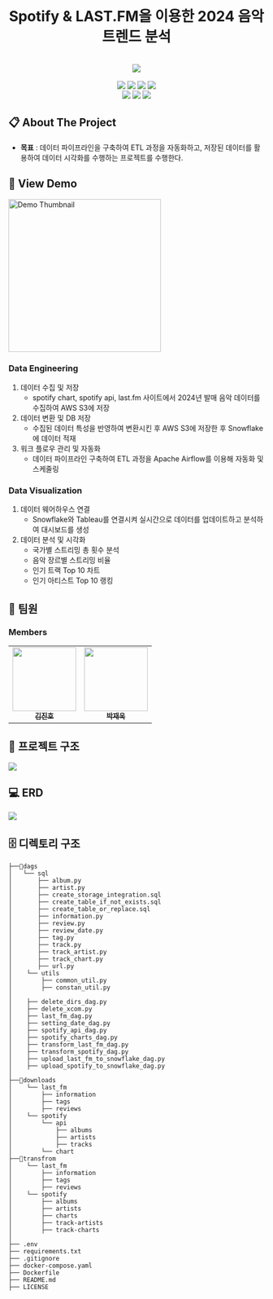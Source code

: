 <!-- PROJECT LOGO -->
<br />
  <h1 align="center">Spotify & LAST.FM을 이용한 2024 음악 트렌드 분석</h1>
  <p align="center">
    <br />
    <img src="./asset/logo.png">
    <br />
    <br />
    <img src="https://img.shields.io/badge/spotify-1DB954?style=for-the-badge&logo=spotify&logoColor=white">
    <img src="https://img.shields.io/badge/Airflow-017CEE?style=for-the-badge&logo=Apache%20Airflow&logoColor=white">
    <img src="https://img.shields.io/badge/docker-%230db7ed.svg?style=for-the-badge&logo=docker&logoColor=white">
    <img src="https://img.shields.io/badge/tableau-E97627?style=for-the-badge&logo=tableau&logoColor=white">
    <br />
    <img src="https://img.shields.io/badge/amazon ec2-FF9900?style=for-the-badge&logo=amazonec2&logoColor=white">
    <img src="https://img.shields.io/badge/aws s3-569A31?style=for-the-badge&logo=amazons3&logoColor=white">
    <img src="https://img.shields.io/badge/snowflake-29B5E8?style=for-the-badge&logo=snowflake&logoColor=white">
     
  </p>
</div>

<!-- ABOUT THE PROJECT -->
## 📋 About The Project
* **목표** : 데이터 파이프라인을 구축하여 ETL 과정을 자동화하고, 저장된 데이터를 활용하여 데이터 시각화를 수행하는 프로젝트를 수행한다.

## 🎥 View Demo
<a href="https://youtu.be/jgr4iWDZkvU" target="_blank">
    <img src="./asset/thumbnail.png" alt="Demo Thumbnail" style="width:300px;">
</a>

### Data Engineering
1. 데이터 수집 및 저장
    * spotify chart, spotify api, last.fm 사이트에서 2024년 발매 음악 데이터를 수집하여 AWS S3에 저장
2. 데이터 변환 및 DB 저장
    * 수집된 데이터 특성을 반영하여 변환시킨 후 AWS S3에 저장한 후 Snowflake에 데이터 적재
3. 워크 플로우 관리 및 자동화
    * 데이터 파이프라인 구축하여 ETL 과정을 Apache Airflow를 이용해 자동화 및 스케줄링
### Data Visualization
1. 데이터 웨어하우스 연결
    * Snowflake와 Tableau를 연결시켜 실시간으로 데이터를 업데이트하고 분석하여 대시보드를 생성
2. 데이터 분석 및 시각화
    - 국가별 스트리밍 총 횟수 분석
    - 음악 장르별 스트리밍 비율
    - 인기 트랙 Top 10 차트
    - 인기 아티스트 Top 10 랭킹

<!-- CONTACT -->
## 👥 팀원

### Members
<table>
  <tbody>
    <tr>
      <td align="center"><a href="https://github.com/GinToFim"><img src="https://avatars.githubusercontent.com/u/45815193?v=4" width="125px;" alt=""/><br /><sub><b>김진호</b></sub></a><br /></td>
      <td align="center"><a href="https://github.com/park-jaeuk"><img src="https://avatars.githubusercontent.com/u/141096385?v=4" width="125px;" alt=""/><br /><sub><b>박재욱</b></sub></a><br /></td>
     </tr>
  </tbody>
</table>

## 🔎 프로젝트 구조
<img src="./asset/arche.png">

## 💻 ERD
<img src="./asset/erd.png">

## 🗄 디렉토리 구조 <a name='folder'></a>
```Plain Text
├──📁dags
│   └── sql
│       ├── album.py
│       ├── artist.py
│       ├── create_storage_integration.sql
│       ├── create_table_if_not_exists.sql
│       ├── create_table_or_replace.sql
│       ├── information.py
│       ├── review.py
│       ├── review_date.py
│       ├── tag.py
│       ├── track.py
│       ├── track_artist.py
│       ├── track_chart.py
│       ├── url.py
│    └── utils
│        ├── common_util.py
│        ├── constan_util.py
│ 
│    ├── delete_dirs_dag.py
│    ├── delete_xcom.py
│    ├── last_fm_dag.py
│    ├── setting_date_dag.py
│    ├── spotify_api_dag.py
│    ├── spotify_charts_dag.py
│    ├── transform_last_fm_dag.py
│    ├── transform_spotify_dag.py
│    ├── upload_last_fm_to_snowflake_dag.py
│    ├── upload_spotify_to_snowflake_dag.py
│
├──📁downloads
│    └── last_fm
│        ├── information
│        ├── tags
│        ├── reviews
│    └── spotify
│        └── api
│            ├── albums
│            ├── artists
│            ├── tracks
│        └── chart
├──📁transfrom
│    └── last_fm
│        ├── information
│        ├── tags
│        ├── reviews
│    └── spotify
│        ├── albums
│        ├── artists
│        ├── charts
│        ├── track-artists
│        ├── track-charts
│
├── .env
├── requirements.txt
├── .gitignore
├── docker-compose.yaml
├── Dockerfile
├── README.md
├── LICENSE
```